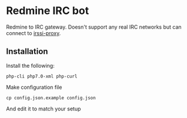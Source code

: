 <!-- -*- mode: markdown; coding: utf-8 -*- -->

# Redmine IRC bot

Redmine to IRC gateway. Doesn't support any real IRC networks but can
connect to
[irssi-proxy](https://irssi.org/documentation/startup/#proxies-and-irc-bouncers).

## Installation

Install the following:

	php-cli php7.0-xml php-curl

Make configuration file

	cp config.json.example config.json

And edit it to match your setup
